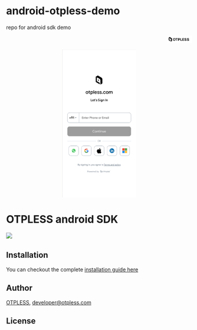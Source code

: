 # android-otpless-demo
repo for android sdk demo

<p align="right">
  <img src="https://github.com/otpless-tech/otpless-android-sdk/blob/main/otpless.svg" height="20"/>
</p>
<p align="center">
  <img src="https://github.com/otpless-tech/otpless-android-sdk/blob/main/loginPage.png" height="400"/>
</p>

# OTPLESS android SDK
[![](https://jitpack.io/v/otpless-tech/otpless-android-sdk.svg)](https://jitpack.io/#otpless-tech/otpless-android-sdk)



## Installation

You can checkout the complete [installation guide here](https://otpless.com/platforms/android)

## Author

[OTPLESS](https://otpless.com), developer@otpless.com



## License
